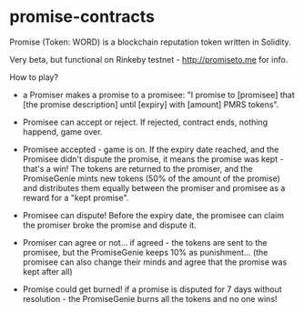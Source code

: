 # promise-contracts
Promise (Token: WORD) is a blockchain reputation token written in Solidity.

Very beta, but functional on Rinkeby testnet - http://promiseto.me for info.

How to play?

- a Promiser makes a promise to a promisee:
"I promise to [promisee] that [the promise description] until [expiry] with [amount] PMRS tokens".

- Promisee can accept or reject.
If rejected, contract ends, nothing happend, game over.

- Promisee accepted - game is on.
If the expiry date reached, and the Promisee didn't dispute the promise, it means the promise was kept - that's a win!
The tokens are returned to the promiser, and the PromiseGenie mints new tokens (50% of the amount of the promise) and distributes them equally between the promiser and promisee as a reward for a "kept promise".

- Promisee can dispute!
Before the expiry date, the promisee can claim the promiser broke the promise and dispute it.

- Promiser can agree or not...
if agreed - the tokens are sent to the promisee, but the PromiseGenie keeps 10% as punishment...
(the promisee can also change their minds and agree that the promise was kept after all)

- Promise could get burned!
if a promise is disputed for 7 days without resolution - the PromiseGenie burns all the tokens and no one wins!
